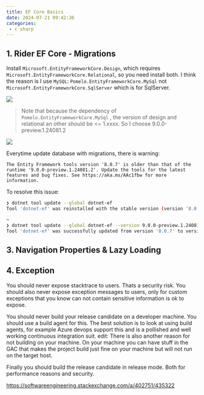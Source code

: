 ```yaml
---
title: EF Core Basics
date: 2024-07-21 09:42:36
categories:
 - c sharp
---
```


## 1. Rider EF Core - Migrations

Install `Microsoft.EntityFrameworkCore.Design`, which requires `Microsoft.EntityFrameworkCore.Relational`, so you need install both. I think the reason is I use `MySQL`: `Pomelo.EntityFrameworkCore.MySql` not `Microsoft.EntityFrameworkCore.SqlServer` which is for SqlServer. 

![](https://pub-2a6758f3b2d64ef5bb71ba1601101d35.r2.dev/blogs/2024/07/59a2dbaca023bf392c27b1fee76301ae.jpg)

> Note that because the dependency of  `Pomelo.EntityFrameworkCore.MySql` , the version of design and relational an other should be <= 1.xxxx. So I choose 9.0.0-preview.1.24081.2

![](https://pub-2a6758f3b2d64ef5bb71ba1601101d35.r2.dev/blogs/2024/07/c39483831dbc9c97e1723ea70991f405.jpg)

Everytime update database with migrations, there is warning: 

```
The Entity Framework tools version '8.0.7' is older than that of the runtime '9.0.0-preview.1.24081.2'. Update the tools for the latest features and bug fixes. See https://aka.ms/AAc1fbw for more information.
```

To resolve this issue:

```bash
❯ dotnet tool update --global dotnet-ef
Tool 'dotnet-ef' was reinstalled with the stable version (version '8.0.7').

~
❯ dotnet tool update --global dotnet-ef --version 9.0.0-preview.1.24081.2
Tool 'dotnet-ef' was successfully updated from version '8.0.7' to version '9.0.0-preview.1.24081.2'.
```






## 3. Navigation Properties & Lazy Loading



## 4. Exception



You should never expose stacktrace to users. Thats a security risk. You should also never expose exception messages to users, only for custom exceptions that you know can not contain sensitive information is ok to expose.

You should never build your release candidate on a developer machine. You should use a build agent for this. The best solution is to look at using build agents, for example Azure devops support this and is a pollished and well working continuous integration suit. edit: There is also another reason for not building on your machine. On your machine you can have stuff in the GAC that makes the project build just fine on your machine but will not run on the target host.

Finally you should build the release candidate in release mode. Both for performance reasons and security.

https://softwareengineering.stackexchange.com/a/402751/435322

